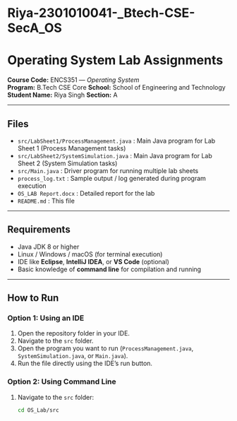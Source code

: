 # Riya-2301010041-_Btech-CSE-SecA_OS
# Operating System Lab Assignments  
**Course Code:** ENCS351 — *Operating System*  
**Program:** B.Tech CSE Core 
**School:** School of Engineering and Technology  
**Student Name:** Riya Singh 
**Section:** A 

---

## Files

- `src/LabSheet1/ProcessManagement.java` : Main Java program for Lab Sheet 1 (Process Management tasks)  
- `src/LabSheet2/SystemSimulation.java` : Main Java program for Lab Sheet 2 (System Simulation tasks)  
- `src/Main.java` : Driver program for running multiple lab sheets  
- `process_log.txt` : Sample output / log generated during program execution  
- `OS_LAB Report.docx` : Detailed report for the lab  
- `README.md` : This file  

---

## Requirements

- Java JDK 8 or higher  
- Linux / Windows / macOS (for terminal execution)  
- IDE like **Eclipse**, **IntelliJ IDEA**, or **VS Code** (optional)  
- Basic knowledge of **command line** for compilation and running  

---

## How to Run

### Option 1: Using an IDE
1. Open the repository folder in your IDE.  
2. Navigate to the `src` folder.  
3. Open the program you want to run (`ProcessManagement.java`, `SystemSimulation.java`, or `Main.java`).  
4. Run the file directly using the IDE’s run button.  

### Option 2: Using Command Line
1. Navigate to the `src` folder:
   ```bash
   cd OS_Lab/src

